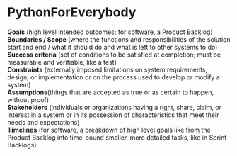 # PythonForEverybody
 **Goals** (high level intended outcomes; for software, a Product Backlog) </br>
**Boundaries / Scope** (where the functions and responsibilities of the solution start and end / what it should do and what is left to other systems to do) </br>
**Success criteria** (set of conditions to be satisfied at completion; must be measurable and verifiable, like a test) </br>
**Constraints** (externally imposed limitations on system requirements, design, or implementation or on the process used to develop or modify a system) </br>
**Assumptions**(things that are accepted as true or as certain to happen, without proof) </br>
**Stakeholders** (individuals or organizations having a right, share, claim, or interest in a system or in its possession of characteristics that meet their needs and expectations) </br>
**Timelines** (for software, a breakdown of high level goals like from the Product Backlog into time-bound smaller, more detailed tasks, like in Sprint Backlogs) </br>
